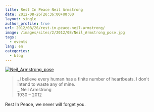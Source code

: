 ```yaml
---
title: Rest In Peace Neil Armstrong
date: 2012-08-26T20:36:00+00:00
layout: single
author_profile: true
url: 2012/08/26/rest-in-peace-neil-armstrong/
image: /images/sites/2/2012/08/Neil_Armstrong_pose.jpg
tags:
  - events
lang: en
categories: 
  - blog
---
```

[![Neil_Armstrong_pose](/images/2012/08/Neil_Armstrong_pose-804x1024.jpg)](/images/2012/08/Neil_Armstrong_pose.jpg)

> _I believe every human has a finite number of heartbeats. I don't intend to waste any of mine.  
>_ Neil Armstrong  
> 1930 – 2012

Rest In Peace, we never will forget you.